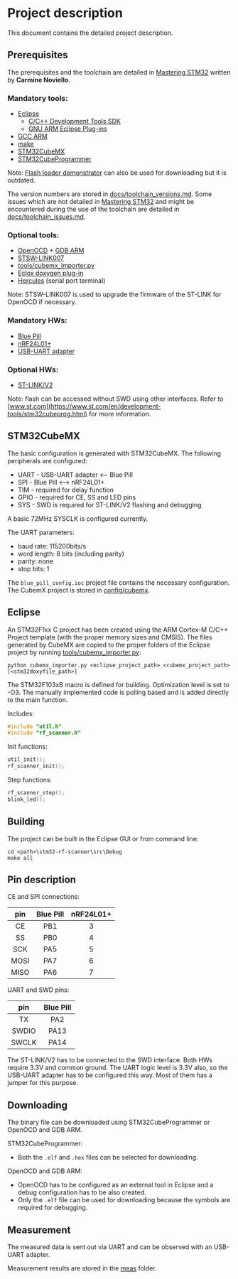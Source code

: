 # Project description

This document contains the detailed project description.

## Prerequisites

The prerequisites and the toolchain are detailed in [Mastering STM32](https://leanpub.com/mastering-stm32) written by **Carmine Noviello**.

### Mandatory tools:
- [Eclipse](https://www.eclipse.org/)
  - [C/C++ Development Tools SDK](https://marketplace.eclipse.org/content/eclipse-embedded-cc)
  - [GNU ARM Eclipse Plug-ins](https://marketplace.eclipse.org/content/eclipse-embedded-cc)
- [GCC ARM](https://developer.arm.com/Tools%20and%20Software/GNU%20Toolchain)
- [make](https://www.gnu.org/software/make/)
- [STM32CubeMX](https://www.st.com/en/development-tools/stm32cubemx.html)
- [STM32CubeProgrammer](https://www.st.com/en/development-tools/stm32cubeprog.html)

Note: [Flash loader demonstrator](https://www.st.com/en/development-tools/flasher-stm32.html) can also be used for downloading but it is outdated.

The version numbers are stored in [docs/toolchain_versions.md](https://github.com/gemesa/2-4ghz-rf-scanner/blob/master/docs/toolchain_versions.md). Some issues which are not detailed in [Mastering STM32](https://leanpub.com/mastering-stm32) and might be encountered during the use of the toolchain are detailed in [docs/toolchain_issues.md](https://github.com/gemesa/2-4ghz-rf-scanner/blob/master/docs/toolchain_issues.md).

### Optional tools:
- [OpenOCD](https://openocd.org/) + [GDB ARM](https://developer.arm.com/Tools%20and%20Software/GNU%20Toolchain)
- [STSW-LINK007](https://www.st.com/en/development-tools/stsw-link007.html)
- [tools/cubemx_importer.py](https://github.com/gemesa/2-4ghz-rf-scanner/blob/master/tools/cubemx_importer.py)
- [Eclox doxygen plug-in](https://marketplace.eclipse.org/content/eclox)
- [Hercules](https://www.hw-group.com/software/hercules-setup-utility) (serial port terminal)

Note: STSW-LINK007 is used to upgrade the firmware of the ST-LINK for OpenOCD if necessary.

### Mandatory HWs:
- [Blue Pill](https://stm32-base.org/boards/STM32F103C8T6-Blue-Pill.html)
- [nRF24L01+](https://www.sparkfun.com/datasheets/Components/SMD/nRF24L01Pluss_Preliminary_Product_Specification_v1_0.pdf)
- [USB-UART adapter](https://ftdichip.com/products/ft232rl/)

### Optional HWs:
- [ST-LINK/V2](https://www.st.com/en/development-tools/st-link-v2.html)

Note: flash can be accessed without SWD using other interfaces. Refer to [www.st.com](https://www.st.com/en/development-tools/stm32cubeprog.html) for more information.

## STM32CubeMX

The basic configuration is generated with STM32CubeMX. The following peripherals are configured:
- UART - USB-UART adapter <-- Blue Pill
- SPI  - Blue Pill <--> nRF24L01+
- TIM  - required for delay function
- GPIO - required for CE, SS and LED pins
- SYS  - SWD is required for ST-LINK/V2 flashing and debugging

A basic 72MHz SYSCLK is configured currently.

The UART parameters:
- baud rate: 		115200bits/s
- word length: 		8 bits (including parity)
- parity: 			none
- stop bits: 		1

The `blue_pill_config.ioc` project file contains the necessary configuration. The CubemX project is stored in [config/cubemx](https://github.com/gemesa/2-4ghz-rf-scanner/tree/master/config/cubemx).

## Eclipse

An STM32F1xx C project has been created using the ARM Cortex-M C/C++ Project template (with the proper memory sizes and CMSIS). The files generated by CubeMX are copied to the proper folders of the Eclipse project by running [tools/cubemx_importer.py](https://github.com/gemesa/2-4ghz-rf-scanner/blob/master/tools/cubemx_importer.py):

```
python cubemx_importer.py <eclipse_project_path> <cubemx_project_path> [<stm32doxyfile_path>]
```

The STM32F103xB macro is defined for building. Optimization level is set to -O3. The manually implemented code is polling based and is added directly to the main function.

Includes:
```c
#include "util.h"
#include "rf_scanner.h"
```

Init functions:
```c
util_init();
rf_scanner_init();
```

Step functions:
```c
rf_scanner_step();
blink_led();
```

## Building

The project can be built in the Eclipse GUI or from command line:

```
cd <path>\stm32-rf-scanner\src\Debug
make all
```

## Pin description

CE and SPI connections:

| pin   | Blue Pill | nRF24L01+ |
|:-----:|:---------:|:---------:|
| CE    | PB1       | 3         |
| SS    | PB0       | 4         |
| SCK   | PA5       | 5         |
| MOSI  | PA7       | 6         |
| MISO  | PA6       | 7         |

UART and SWD pins:

| pin   | Blue Pill |
|:-----:|:---------:|
| TX    | PA2       |
| SWDIO | PA13      |
| SWCLK | PA14      |

The ST-LINK/V2 has to be connected to the SWD interface. Both HWs require 3.3V and common ground. The UART logic level is 3.3V also, so the USB-UART adapter has to be configured this way. Most of them has a jumper for this purpose.

## Downloading

The binary file can be downloaded using STM32CubeProgrammer or OpenOCD and GDB ARM.

STM32CubeProgrammer:
- Both the `.elf` and `.hex` files can be selected for downloading.

OpenOCD and GDB ARM:
- OpenOCD has to be configured as an external tool in Eclipse and a debug configuration has to be also created.
- Only the `.elf` file can be used for downloading because the symbols are required for debugging.

## Measurement

The measured data is sent out via UART and can be observed with an USB-UART adapter.

Measurement results are stored in the [meas](https://github.com/gemesa/2-4ghz-rf-scanner/tree/master/meas) folder.